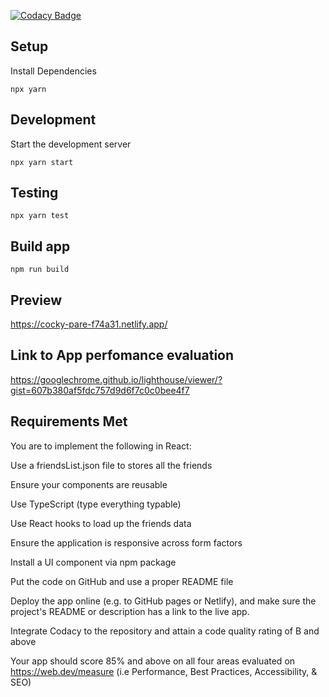 [![Codacy Badge](https://app.codacy.com/project/badge/Grade/b7ce804861ac4e1daac767088844ad3e)](https://www.codacy.com/gh/ednut/1wa/dashboard?utm_source=github.com&utm_medium=referral&utm_content=ednut/1wa&utm_campaign=Badge_Grade)

## Setup

Install Dependencies

`npx yarn`

## Development

Start the development server

`npx yarn start`

## Testing

`npx yarn test`

## Build app

`npm run build`

## Preview

https://cocky-pare-f74a31.netlify.app/

## Link to App perfomance evaluation

https://googlechrome.github.io/lighthouse/viewer/?gist=607b380af5fdc757d9d6f7c0c0bee4f7

## Requirements Met

You are to implement the following in React:

Use a friendsList.json file to stores all the friends

Ensure your components are reusable

Use TypeScript (type everything typable)

Use React hooks to load up the friends data

Ensure the application is responsive across form factors

Install a UI component via npm package

Put the code on GitHub and use a proper README file

Deploy the app online (e.g. to GitHub pages or Netlify), and make sure the project's README or description has a link to the live app.

Integrate Codacy to the repository and attain a code quality rating of B and above

Your app should score 85% and above on all four areas evaluated on https://web.dev/measure (i.e Performance, Best Practices, Accessibility, & SEO)
